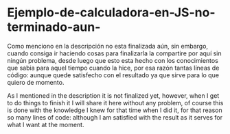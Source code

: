 # Ejemplo-de-calculadora-en-JS-no-terminado-aun-
Como menciono en la descripción no esta finalizada aún, sin embargo, cuando consiga ir haciendo cosas para finalizarla la compartire por
aquí sin ningún problema, desde luego que esto esta hecho con los conocimientos que sabia para aquel tiempo cuando la hice, por esa razón
tantas líneas de código: aunque quede satisfecho con el resultado ya que sirve para lo que quiero de momento.







As I mentioned in the description it is not finalized yet, however, when I get to do things to finish it I will share it
here without any problem, of course this is done with the knowledge I knew for that time when I did it, for that reason
so many lines of code: although I am satisfied with the result as it serves for what I want at the moment.
